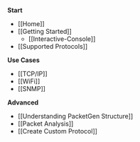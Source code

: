 **Start**

* [[Home]]
* [[Getting Started]]
    * [[Interactive-Console]]
* [[Supported Protocols]]

**Use Cases**

* [[TCP/IP]]
* [[WiFi]]
* [[SNMP]]
    
**Advanced**

* [[Understanding PacketGen Structure]]
* [[Packet Analysis]]
* [[Create Custom Protocol]]
